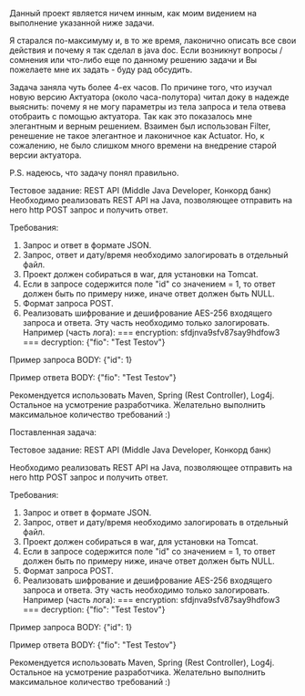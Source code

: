 Данный проект является ничем инным, как моим видением на выполнение указанной ниже задачи. 

Я старался по-максимуму и, в то же время, лаконично описать все свои действия и почему я так сделал в java doc.
Если возникнут вопросы / сомнения или что-либо еще по данному решению задачи и Вы пожелаете мне их задать - 
буду рад обсудить. 

Задача заняла чуть более 4-ех часов. По причине того, что изучал новую версию Актуатора (около часа-полутора) читал доку
в надежде выяснить: почему я не могу параметры из тела запроса и тела отвева отобраить с помощью актуатора. 
Так как это показалось мне элегантным и верным решением. Взаимен был использован Filter, ренешение не такое элегантное
и лаконичное как Actuator. Но, к сожалению, не было слишком много времени на внедрение старой версии актуатора.

P.S. надеюсь, что задачу понял правильно. 


Тестовое задание: REST API (Middle Java Developer, Конкорд банк)
Необходимо реализовать REST API на Java, позволяющее отправить на него http POST запрос и получить ответ.

Требования:
1. Запрос и ответ в формате JSON.
2. Запрос, ответ и дату/время необходимо залогировать в отдельный файл.
3. Проект должен собираться в war, для установки на Tomcat.
4. Если в запросе содержится поле "id" со значением = 1, то ответ должен быть по примеру ниже, иначе ответ должен быть NULL.
5. Формат запроса POST.
6. Реализовать шифрование и дешифрование AES-256 входящего запроса и ответа. Эту часть необходимо только залогировать. Например (часть лога):
   === encryption: sfdjnva9sfv87say9hdfow3
   === decryption: {"fio": "Test Testov"}

Пример запроса BODY:
{"id": 1}

Пример ответа BODY:
{"fio": "Test Testov"}

Рекомендуется использовать Maven, Spring (Rest Controller), Log4j. Остальное на усмотрение разработчика. Желательно выполнить максимальное количество требований :)









Поставленная задача: 

Тестовое задание: REST API (Middle Java Developer, Конкорд банк)

Необходимо реализовать REST API на Java, позволяющее отправить на него http POST запрос и получить ответ.

Требования:
1. Запрос и ответ в формате JSON.
2. Запрос, ответ и дату/время необходимо залогировать в отдельный файл.
3. Проект должен собираться в war, для установки на Tomcat.
4. Если в запросе содержится поле "id" со значением = 1, то ответ должен быть по примеру ниже, иначе ответ должен быть NULL.
5. Формат запроса POST.
6. Реализовать шифрование и дешифрование AES-256 входящего запроса и ответа. Эту часть необходимо только залогировать. Например (часть лога):
   === encryption: sfdjnva9sfv87say9hdfow3
   === decryption: {"fio": "Test Testov"}

Пример запроса BODY:
{"id": 1}

Пример ответа BODY:
{"fio": "Test Testov"}

Рекомендуется использовать Maven, Spring (Rest Controller), Log4j. Остальное на усмотрение разработчика. Желательно выполнить максимальное количество требований :)
